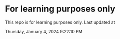 # For learning purposes only
This repo is for learning purposes only.
Last updated at

Thursday, January 4, 2024 9:22:10 PM

